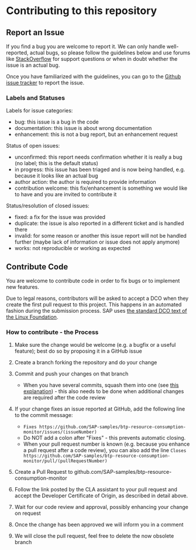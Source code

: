 # Contributing to this repository

## Report an Issue

If you find a bug you are welcome to report it.
We can only handle well-reported, actual bugs, so please follow the guidelines below and use forums like [StackOverflow](http://stackoverflow.com/questions/tagged/node.js) for support questions or when in doubt whether the issue is an actual bug.

Once you have familiarized with the guidelines, you can go to the [Github issue tracker](https://github.com/SAP-samples/btp-resource-consumption-monitor/issues/new) to report the issue.

### Labels and Statuses

Labels for issue categories:
 * bug: this issue is a bug in the code
 * documentation: this issue is about wrong documentation
 * enhancement: this is not a bug report, but an enhancement request

Status of open issues:
 * unconfirmed: this report needs confirmation whether it is really a bug (no label; this is the default status)
 * in progress: this issue has been triaged and is now being handled, e.g. because it looks like an actual bug
 * author action: the author is required to provide information
 * contribution welcome: this fix/enhancement is something we would like to have and you are invited to contribute it

Status/resolution of closed issues:
 * fixed: a fix for the issue was provided
 * duplicate: the issue is also reported in a different ticket and is handled there
 * invalid: for some reason or another this issue report will not be handled further (maybe lack of information or issue does not apply anymore)
 * works: not reproducible or working as expected

## Contribute Code

You are welcome to contribute code in order to fix bugs or to implement new features.

Due to legal reasons, contributors will be asked to accept a DCO when they create the first pull request to this project. This happens in an automated fashion during the submission process. SAP uses [the standard DCO text of the Linux Foundation](https://developercertificate.org/).

### How to contribute - the Process

1.  Make sure the change would be welcome (e.g. a bugfix or a useful feature); best do so by proposing it in a GitHub issue
2.  Create a branch forking the repository and do your change
3.  Commit and push your changes on that branch
    -   When you have several commits, squash them into one (see [this explanation](http://davidwalsh.name/squash-commits-git)) - this also needs to be done when additional changes are required after the code review

5.  If your change fixes an issue reported at GitHub, add the following line to the commit message:
    - ```Fixes https://github.com/SAP-samples/btp-resource-consumption-monitor/issues/(issueNumber)```
    - Do NOT add a colon after "Fixes" - this prevents automatic closing.
	- When your pull request number is known (e.g. because you enhance a pull request after a code review), you can also add the line ```Closes https://github.com/SAP-samples/btp-resource-consumption-monitor/pull/(pullRequestNumber)```
6.  Create a Pull Request to github.com/SAP-samples/btp-resource-consumption-monitor
7.  Follow the link posted by the CLA assistant to your pull request and accept the Developer Certificate of Origin, as described in detail above.
8.  Wait for our code review and approval, possibly enhancing your change on request
9.  Once the change has been approved we will inform you in a comment
10.   We will close the pull request, feel free to delete the now obsolete branch
